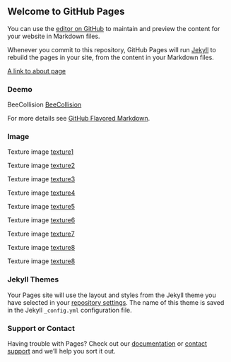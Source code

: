 ## Welcome to GitHub Pages

You can use the [editor on GitHub](https://github.com/sharyuwu/sharyuwu.github.io/edit/master/index.md) to maintain and preview the content for your website in Markdown files.

Whenever you commit to this repository, GitHub Pages will run [Jekyll](https://jekyllrb.com/) to rebuild the pages in your site, from the content in your Markdown files.

[A link to about page](/about)

### Deemo
BeeCollision [BeeCollision](/Deemo/beeCollision.html)

For more details see [GitHub Flavored Markdown](https://guides.github.com/features/mastering-markdown/).

### Image
Texture image [texture1](/image/texture1.png)

Texture image [texture2](/image/texture2.jpg)

Texture image [texture3](/image/texture3.jpg)

Texture image [texture4](/image/texture4.jpg)

Texture image [texture5](/image/texture5.jpg)

Texture image [texture6](/image/texture6.jpg)

Texture image [texture7](/image/texture7.jpg)

Texture image [texture8](/image/texture8.png)

Texture image [texture8](/image/texture9.png)

### Jekyll Themes

Your Pages site will use the layout and styles from the Jekyll theme you have selected in your [repository settings](https://github.com/sharyuwu/sharyuwu.github.io/settings). The name of this theme is saved in the Jekyll `_config.yml` configuration file.

### Support or Contact

Having trouble with Pages? Check out our [documentation](https://help.github.com/categories/github-pages-basics/) or [contact support](https://github.com/contact) and we’ll help you sort it out.
